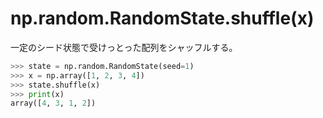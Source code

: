 # np.random.RandomState.shuffle(x)

一定のシード状態で受けっとった配列をシャッフルする。
```python
>>> state = np.random.RandomState(seed=1)
>>> x = np.array([1, 2, 3, 4])
>>> state.shuffle(x)
>>> print(x) 
array([4, 3, 1, 2])
```
